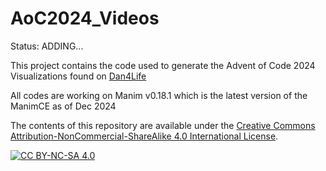 # AoC2024_Videos
Status: ADDING...

This project contains the code used to generate the Advent of Code 2024 Visualizations found on [Dan4Life](https://www.youtube.com/@dan4life)

All codes are working on Manim v0.18.1 which is the latest version of the ManimCE as of Dec 2024

The contents of this repository are available under the [Creative Commons Attribution-NonCommercial-ShareAlike 4.0 International License][cc-by-nc-sa].

[![CC BY-NC-SA 4.0][cc-by-nc-sa-image]][cc-by-nc-sa]

[cc-by-nc-sa]: http://creativecommons.org/licenses/by-nc-sa/4.0/
[cc-by-nc-sa-image]: https://licensebuttons.net/l/by-nc-sa/4.0/88x31.png
